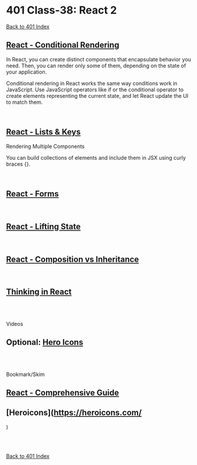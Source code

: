 # 401 Class-38: React 2
[Back to 401 Index](401-index.md)<br>


## [React - Conditional Rendering](https://reactjs.org/docs/conditional-rendering.html)

In React, you can create distinct components that encapsulate behavior you need. Then, you can render only some of them, depending on the state of your application.

Conditional rendering in React works the same way conditions work in JavaScript. Use JavaScript operators like if or the conditional operator to create elements representing the current state, and let React update the UI to match them.


<br>

## [React - Lists & Keys](https://reactjs.org/docs/lists-and-keys.html)

Rendering Multiple Components

You can build collections of elements and include them in JSX using curly braces {}.

<br>

## [React - Forms](https://reactjs.org/docs/forms.html)

<br>

## [React - Lifting State](https://reactjs.org/docs/lifting-state-up.html)

<br>

## [React - Composition vs Inheritance](https://reactjs.org/docs/composition-vs-inheritance.html)

<br>

## [Thinking in React](https://reactjs.org/docs/thinking-in-react.html)


<br>
<br>

Videos
## Optional: [Hero Icons](https://www.youtube.com/watch?v=cVa1UiKPJN8&ab_channel=BetterDev)

<br>
<br>

Bookmark/Skim
## [React - Comprehensive Guide](https://ui.dev/reactjs-tutorial-a-comprehensive-guide-to-building-apps-with-react/)
## [Heroicons](https://heroicons.com/
)

<br>
<br>

[Back to 401 Index](401-index.md)
